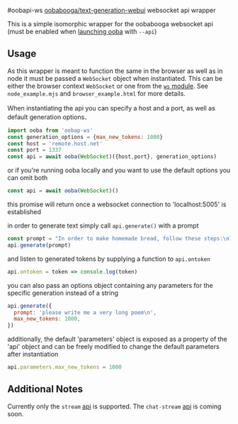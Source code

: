#oobapi-ws
[oobabooga/text-generation-webui](https://github.com/oobabooga/text-generation-webui) websocket api wrapper

  This is a simple isomorphic wrapper for the oobabooga websocket api (must be enabled when [launching ooba](https://github.com/oobabooga/text-generation-webui#api) with `--api`)
  
## Usage

  As this wrapper is meant to function the same in the browser as well as in node it must be passed a `WebSocket` object when instantiated. This can be either the browser context `WebSocket` or one from the [`ws` module](https://github.com/websockets/ws). See `node_example.mjs` and `browser_example.html` for more details.

  Ｗhen instantiating the api you can specify a host and a port, as well as default generation options．
  ```js
  import ooba from 'oobap-ws'
  const generation_options = {max_new_tokens: 1000}
  const host = 'remote.host.net'
  const port = 1337
  const api = await ooba(WebSocket)({host,port}, generation_options)
  ```
  or if you're running ooba locally and you want to use the default options you can omit both
  ```js
  const api = await ooba(WebSocket)()
  ```
  this promise will return once a websocket connection to 'localhost:5005' is established

  in order to generate text simply call `api.generate()` with a prompt
  ```js
  const prompt = "In order to make homemade bread, follow these steps:\n1)"
  api.generate(prompt)
  ```
  
  and listen to generated tokens by supplying a function to `api.ontoken` 
  ```js
  api.ontoken = token => console.log(token)
  ```

  you can also pass an options object containing any parameters for the specific generation instead of a string 
  ```js
  api.generate({
    prompt: 'please write me a very long poem\n',
    max_new_tokens: 1000,
  })
  ```

  additionally, the default 'parameters' object is exposed as a property of the 'api' object and can be freely modified to change the default parameters after instantiation
  ```js
  api.parameters.max_new_tokens = 1000
  ```

## Additional Notes

  Currently only the `stream` [api](https://github.com/oobabooga/text-generation-webui/blob/main/api-example-stream.py) is supported. The `chat-stream` [api](https://github.com/oobabooga/text-generation-webui/blob/main/api-example-chat-stream.py) is coming soon.

